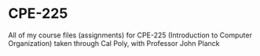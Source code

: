 # CPE-225
All of my course files (assignments) for CPE-225 (Introduction to Computer Organization) taken through Cal Poly, with Professor John Planck
